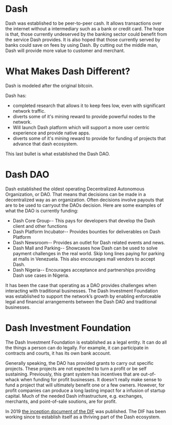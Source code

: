 <!--
.. title: Welcome
.. slug: welcome
.. date: 2020-12-03 18:20:50 UTC
.. tags: DIF, DAO, Dash Investment Foundation, Cryptocurrency, Dash
.. category: DIF
.. link:
.. description:
.. type: text
-->

# Dash

Dash was established to be peer-to-peer cash. It allows transactions over the
internet without a intermediary such as a bank or credit card. The hope is that,
those currently undeserved by the banking sector could benefit from the service
Dash provides. It is also hoped that those currently served by banks could
save on fees by using Dash. By cutting out the middle man, Dash will provide
more value to customer and merchant.  

# What Makes Dash Different?

Dash is modeled after the original bitcoin.

Dash has:

* completed research that allows it to keep fees low, even with significant
network traffic.
* diverts some of it's mining reward to provide powerful nodes to the network.
* Will launch Dash platform which will support a more user centric experience
and provide native apps.
* diverts some of it's mining reward to provide for funding of projects
that advance that dash ecosystem.

This last bullet is what established the Dash DAO.

# Dash DAO

Dash established the oldest operating Decentralized Autonomous Organization,
or DAO. That means that decisions can be made in a decentralized way as an organization.
Often decisions involve payouts that are to be used to carryout the DAOs decision.
Here are some examples of what the DAO is currently funding:

* Dash Core Group-- This pays for developers that develop the Dash client
and other functions
* Dash Platform Incubator-- Provides bounties for deliverables on Dash Platform
* Dash Newsroom-- Provides an outlet for Dash related events and news.
* Dash Mall and Parking-- Showcases how Dash can be used to solve payment
challenges in the real world. Skip long lines paying for parking at malls in
Venezuela. This also encourages mall vendors to accept Dash.
* Dash Nigeria-- Encourages acceptance and partnerships providing Dash use cases
in Nigeria.

It has been the case that operating as a DAO provides challenges when interacting
with traditional businesses.
The Dash Investment Foundation was established to support the
network’s growth by enabling enforceable legal and financial arrangements
between the Dash DAO and traditional businesses.

# Dash Investment Foundation

The Dash Investment Foundation is established as a legal entity.  It can do
all the things a person can do legally.  For example, it can participate in
contracts and courts, it has its own bank account.  

Generally speaking, the DAO has provided grants to carry out specific projects.
These projects are not expected to turn a profit or be self sustaining. Previously,
this grant system has incentives that are out-of-whack when funding for profit
businesses. It doesn't really make sense to fund a project that will ultimately
benefit one or a few owners. However, for profit companies can produce a long
lasting impact for a infusion of startup capital. Much of the needed Dash
infrastructure, e.g. exchanges, merchants, and point-of-sale soutions, are for
profit.

In 2019 [the inception document of the DIF](https://blog.dash.org/introducing-the-dash-investment-foundation-370cafcc48ee)
was published. The DIF has been working since to establish itself as a thriving
part of the Dash ecosystem.  
